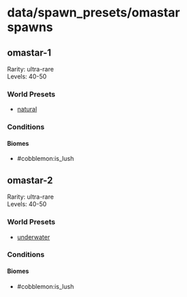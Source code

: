 # data/spawn_presets/omastar spawns  
  
## omastar-1  
Rarity: ultra-rare  
Levels: 40-50  
  
### World Presets  
* [natural](data/spawn_data/natural.md)  
  
### Conditions  
  
#### Biomes  
  * #cobblemon:is_lush
  
  
## omastar-2  
Rarity: ultra-rare  
Levels: 40-50  
  
### World Presets  
* [underwater](data/spawn_data/underwater.md)  
  
### Conditions  
  
#### Biomes  
  * #cobblemon:is_lush
  
